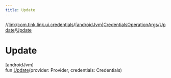 ```yaml
---
title: Update
---
```

//[link](../../../../index.html)/[com.tink.link.ui.credentials](../../index.html)/[[androidJvm]CredentialsOperationArgs](../index.html)/[Update](index.html)/[Update](-update.html)



# Update



[androidJvm]\
fun [Update](-update.html)(provider: Provider, credentials: Credentials)




